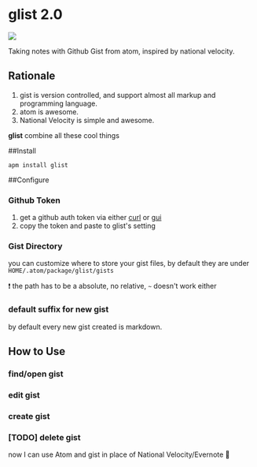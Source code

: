 # glist 2.0

![](https://raw.github.com/jcouyang/glist/master/media/glist.gif)

Taking notes with Github Gist from atom, inspired by national velocity.

## Rationale
1. gist is version controlled, and support almost all markup and programming language.
2. atom is awesome.
3. National Velocity is simple and awesome.

**glist** combine all these cool things

##Install
```
apm install glist
```

##Configure

### Github Token
1. get a github auth token via either [curl](https://developer.github.com/v3/oauth_authorizations/#create-a-new-authorization) or [gui](https://github.com/blog/1509-personal-api-tokens)
2. copy the token and paste to glist's setting

### Gist Directory
you can customize where to store your gist files, by default they are under `HOME/.atom/package/glist/gists`

:heavy_exclamation_mark: the path has to be a absolute, no relative, `~` doesn't work either

### default suffix for new gist
by default every new gist created is markdown.

## How to Use

### find/open gist

### edit gist

### create gist

### [TODO] delete gist

now I can use Atom and gist in place of National Velocity/Evernote :beer:
